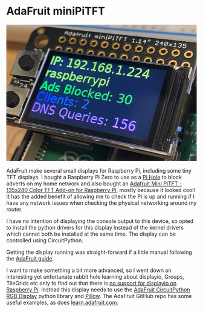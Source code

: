 # AdaFruit miniPiTFT

![AdaFruit miniPiTFT](../img/adafruit_products_IMG_8407-scaled.jpg)

AdaFruit make several small displays for Raspberry Pi, including some tiny TFT displays. I bought a Raspberry Pi Zero to use as a [Pi Hole](https://pi-hole.net/) to block adverts on my home network and also bought an [Adafruit Mini PiTFT - 135x240 Color TFT Add-on for Raspberry Pi](https://www.adafruit.com/product/4393), mostly because it looked cool! It has the added benefit of allowing me to check the Pi is up and running if I have any network issues when checking the physical networking around my router. 

I have no intention of displaying the console output to this device, so opted to install the python drivers for this display instead of the kernel drivers which cannot both be installed at the same time. The display can be controlled using CircuitPython. 

Getting the display running was straight-forward if a little manual following the [AdaFruit guide](https://learn.adafruit.com/pi-hole-ad-blocker-with-pi-zero-w/install-mini-pitft).

I want to make something a bit more advanced, so I went down an interesting yet unfortunate rabbit hole learning about displayio, Groups, TileGrids etc only to find out that there is [no support for displayio on Raspberry Pi](https://forums.adafruit.com/viewtopic.php?f=60&t=164892&p=809707). Instead this display needs to use the [AdaFruit CircuitPython RGB Display](https://github.com/adafruit/Adafruit_CircuitPython_RGB_Display) python library and [Pillow](https://pillow.readthedocs.io/en/stable/index.html). The AdaFruit GitHub repo has some useful examples, as does [learn.adafruit.com](https://learn.adafruit.com/adafruit-mini-pitft-135x240-color-tft-add-on-for-raspberry-pi/python-usage).
